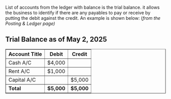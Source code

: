List of accounts from the ledger with balance is the trial balance. it allows the business to identify if there are any payables to pay or receive by putting the debit against the credit. An example is shown below: (*from the Posting & Ledger page)*

<h2>Trial Balance as of May 2, 2025</h2>
<table border="1" cellpadding="5" cellspacing="0">
  <tr>
    <th>Account Title</th>
    <th>Debit</th>
    <th>Credit</th>
  </tr>
  <tr>
    <td>Cash A/C</td>
    <td>$4,000</td>
    <td></td>
  </tr>
  <tr>
    <td>Rent A/C</td>
    <td>$1,000</td>
    <td></td>
  </tr>
  <tr>
    <td>Capital A/C</td>
    <td></td>
    <td>$5,000</td>
  </tr>
  <tr>
    <td><strong>Total</strong></td>
    <td><strong>$5,000</strong></td>
    <td><strong>$5,000</strong></td>
  </tr>
</table>
